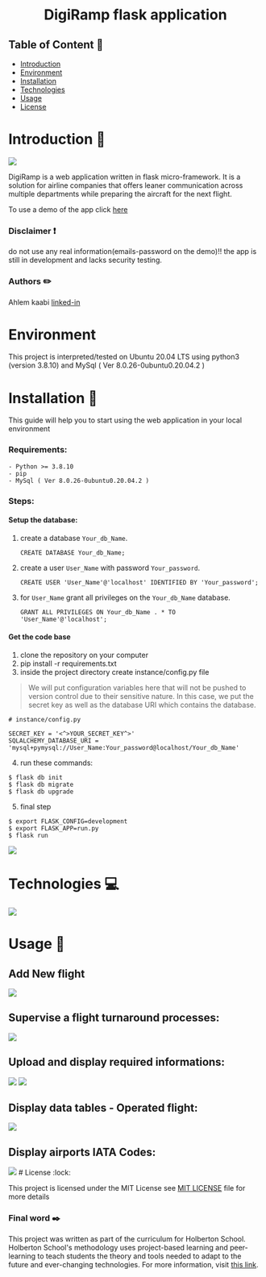 # <p align="center">DigiRamp flask application </p>

## Table of Content :mag_right:

- [Introduction](#Introduction)
- [Environment](#Environment)
- [Installation](#Installation)
- [Technologies](#Technologies)
- [Usage](#Usage)
- [License](#License)

# Introduction :page_with_curl:

<img src="img/blog.png">

DigiRamp is a web application written in flask micro-framework. It is a solution for airline companies that offers leaner communication across multiple departments while preparing the aircraft for the next flight.

To use a demo of the app click [here](http://46.101.79.78/)
### Disclaimer :exclamation:
do not use any real information(emails-password on the demo)!! the app is still in development and lacks security testing.
### Authors :pencil2:
Ahlem kaabi
[linked-in](https://www.linkedin.com/in/k-ahlem/)

# Environment

This project is interpreted/tested on Ubuntu 20.04 LTS using python3 (version 3.8.10) and MySql ( Ver 8.0.26-0ubuntu0.20.04.2 )

# Installation :floppy_disk:
This guide will help you to start using the web application in your local environment

### Requirements:

	- Python >= 3.8.10
	- pip
	- MySql ( Ver 8.0.26-0ubuntu0.20.04.2 )

### Steps:
#### Setup the database:
1. create a database `Your_db_Name`.

	```
	CREATE DATABASE Your_db_Name;
	```
2. create a user `User_Name` with password `Your_password`.

	```
	CREATE USER 'User_Name'@'localhost' IDENTIFIED BY 'Your_password';
	```
3. for `User_Name` grant all privileges on the `Your_db_Name` database.

	```
	GRANT ALL PRIVILEGES ON Your_db_Name . * TO 'User_Name'@'localhost';
	```
#### Get the code base
1. clone the repository on your computer
2. pip install -r requirements.txt
3. inside the project directory create instance/config.py file
> We will put configuration variables here
that will not be pushed to version control
due to their sensitive nature.
In this case, we put the secret key
as well as the database URI which contains the database.
```
# instance/config.py

SECRET_KEY = '<^>YOUR_SECRET_KEY^>'
SQLALCHEMY_DATABASE_URI = 'mysql+pymysql://User_Name:Your_password@localhost/Your_db_Name'
```
4. run these commands:
```
$ flask db init
$ flask db migrate
$ flask db upgrade
```
5. final step
```
$ export FLASK_CONFIG=development
$ export FLASK_APP=run.py
$ flask run
```

<img src="img/readme_pic.png">

# Technologies :computer:
<img src="img/Digiramp.png">

# Usage :steam_locomotive:

## Add New flight
<img src="img/add_flight.png">

## Supervise a flight turnaround processes:
<img src="img/supervise.png">

## Upload and display required informations:
<img src="img/upload_.png">

<img src="img/display_.png">

## Display data tables - Operated flight:
<img src="img/tableoperated.png">

## Display airports IATA Codes:
<img src="img/iata.png">
# License :lock:


This project is licensed under the MIT License see [MIT LICENSE](https://github.com/AhlemKaabi/DigiRamp_flask_app/blob/main/LICENSE) file for more details
### Final word :black_nib:

This project was written as part of the curriculum for Holberton School. Holberton School's methodology uses project-based learning and peer-learning to teach students the theory and tools needed to adapt to the future and ever-changing technologies. For more information, visit [this link](https://www.holbertonschool.com/).